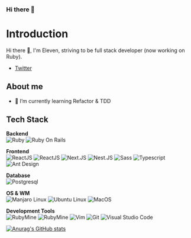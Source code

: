 ### Hi there 👋



# Introduction

Hi there :wave:, I'm Eleven, striving to be full stack developer (now working on Ruby).

- [Twitter](https://twitter.com/ElevenS79)

## About me
- 🌱 I’m currently learning Refactor & TDD

## Tech Stack
**Backend**<br>
![Ruby](https://img.shields.io/badge/-Ruby-333333?style=flat&logo=ruby&logoColor=CC342D)
![Ruby On Rails](https://img.shields.io/badge/-Ruby%20On%20Rails-333333?style=flat&logo=rubyonrails&logoColor=CC0000)

**Frontend**<br>
![ReactJS](https://img.shields.io/badge/-ReactJS-333333?style=flat&logo=react)
![ReactJS](https://img.shields.io/badge/-VueJS-333333?style=flat&logo=vue.js)
![Next.JS](https://img.shields.io/badge/-NextJS-333333?style=flat&logo=next.js&logoColor=000000)
![Nest.JS](https://img.shields.io/badge/-NestJS-333333?style=flat&logo=nestjs&logoColor=e0234e)
![Sass](https://img.shields.io/badge/-Sass-333333?style=flat&logo=sass&logoColor=CC6699)
![Typescript](https://img.shields.io/badge/-Typescript-333333?style=flat&logo=typescript)
![Ant Design](https://img.shields.io/badge/-Ant%20Design-333333?style=flat&logo=antdesign&logoColor=0170FE)

**Database**<br>
![Postgresql](https://img.shields.io/badge/-Postgresql-333333?style=flat&logo=postgresql)

**OS & WM**<br>
![Manjaro Linux](https://img.shields.io/badge/-Manjaro%20Linux-333333?style=flat&logo=manjaro)
![Ubuntu Linux](https://img.shields.io/badge/-Ubuntu%20Linux-333333?style=flat&logo=ubuntu)
![MacOS](https://img.shields.io/badge/-MacOS-333333?style=flat&logo=macos)

**Development Tools**<br>
![RubyMine](https://img.shields.io/badge/-RubyMine-333333?style=flat&logo=ruby&logoColor=fe2857)
![RubyMine](https://img.shields.io/badge/-Webstorm-333333?style=flat&logo=webstorm&logoColor=07b5f4)
![Vim](https://img.shields.io/badge/-Vim-333333?style=flat&logo=vim&logoColor=019733)
![Git](https://img.shields.io/badge/-Git-333333?style=flat&logo=git&logoColor=F05032)
![Visual Studio Code](https://img.shields.io/badge/-Visual%20Studio%20Code-333333?style=flat&logo=visualstudiocode&logoColor=007ACC)


[![Anurag's GitHub stats](https://github-readme-stats.vercel.app/api?username=Lhasa23&theme=dracula)](https://github.com/anuraghazra/github-readme-statse)
